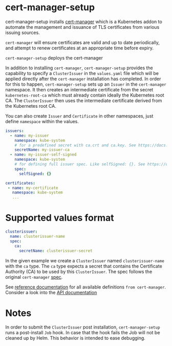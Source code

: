 # cert-manager-setup

cert-manager-setup installs [cert-manager](https://github.com/jetstack/cert-manager/blob/master/deploy/charts/cert-manager/README.md) which is a Kubernetes addon to automate the management and issuance of
TLS certificates from various issuing sources.

`cert-manager` will ensure certificates are valid and up to date periodically, and attempt
to renew certificates at an appropriate time before expiry.

`cert-manager-setup` deploys the cert-manager

In addition to installing `cert-manager`, `cert-manager-setup` provides the capability to specify a `ClusterIssuer` in the `values.yaml` file which will be applied directly after the `cert-manager` installation has completed. In order for this to happen, `cert-manager-setup` sets up an `Issuer` in the `cert-manager` namespace. It then creates an intermediate certificate from the secret `kubernetes-root-ca` which must already contain ideally the Kubernetes root CA. The `ClusterIssuer` then uses the intermediate certificate derived from the Kubernetes root CA.

You can also create `Issuer` and `Certificate` in other namespaces, just define `namespace` within
the values.

```yaml
issuers:
  - name: my-issuer
    namespace: kube-system
    # for a predefined secret with ca.crt and ca.key. See https://docs.cert-manager.io/en/release-0.10/tasks/issuers/setup-ca.html
    secretName: my-issuer-ca
  - name: my-issuer-self-signed
    namespace: kube-system
    # for defining full issuer spec. Like selfSigned: {}. See https://docs.cert-manager.io/en/release-0.10/tasks/issuers/index.html#supported-issuer-types
    spec:
      selfSigned: {}

certificates:
 - name: my-certificate
   namespace: kube-system
   ...
```

# Supported values format

```yaml
clusterissuer:
  name: clusterissuer-name
  spec:
    ca:
      secretName: clusterissuer-secret
```

In the given example we create a `ClusterIssuer` named `clusterissuer-name` with the `ca` type. The `ca` type expects a secret that contains the Certificate Authority (CA) to be used by this `ClusterIssuer`. The spec follows the original `cert-manager` [spec](https://docs.cert-manager.io/en/latest/tasks/issuers/setup-ca.html#creating-an-issuer-referencing-the-secret).

See [reference documentation](https://docs.cert-manager.io/en/release-0.10/reference/index.html#reference-documentation) for all available definitions `from cert-manager`.
Consider a look into the [API documentation](https://docs.cert-manager.io/en/release-0.10/reference/api-docs/index.html)

# Notes

In order to submit the `ClusterIssuer` post installation, `cert-manager-setup` runs a post-install `Job` hook. In case that the hook fails the Job will not be cleaned up by Helm. This behavior is intended to ease debugging.
